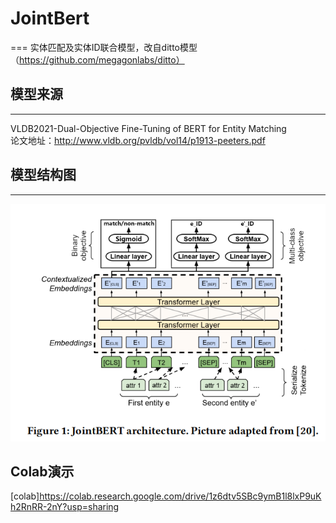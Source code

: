 # JointBert
===
实体匹配及实体ID联合模型，改自ditto模型（https://github.com/megagonlabs/ditto）<br>
## 模型来源
---
VLDB2021-Dual-Objective Fine-Tuning of BERT for Entity Matching<br>
论文地址：http://www.vldb.org/pvldb/vol14/p1913-peeters.pdf<br>
## 模型结构图
---
![image](https://github.com/Polarisooo/JointBert/blob/main/Jointbert.png)<br>
## Colab演示
[colab]https://colab.research.google.com/drive/1z6dtv5SBc9ymB1l8lxP9uKh2RnRR-2nY?usp=sharing
